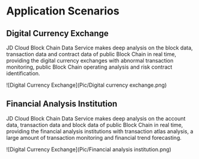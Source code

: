 # Application Scenarios

## Digital Currency Exchange
JD Cloud Block Chain Data Service makes deep analysis on the block data, transaction data and contract data of public Block Chain in real time, providing the digital currency exchanges with abnormal transaction monitoring, public Block Chain operating analysis and risk contract identification. 

![Digital Currency Exchange](Pic/Digital currency exchange.png)

## Financial Analysis Institution
JD Cloud Block Chain Data Service makes deep analysis on the account data, transaction data and block data of public Block Chain in real time, providing the financial analysis institutions with transaction atlas analysis, a large amount of transaction monitoring and financial trend forecasting.

![Digital Currency Exchange](Pic/Financial analysis institution.png)
